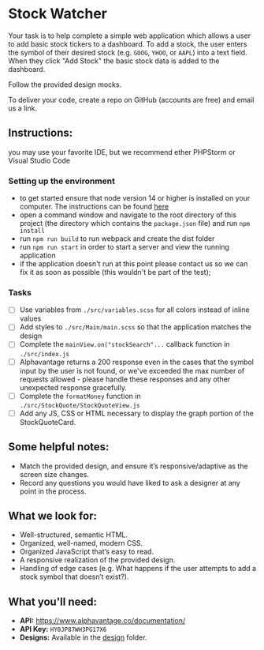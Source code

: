 # Stock Watcher

Your task is to help complete a simple web application which allows a user to add basic stock
tickers to a dashboard.  To add a stock, the user enters the symbol of their
desired stock (e.g. `GOOG`, `YHOO`, or `AAPL`) into a text field. When they
click "Add Stock" the basic stock data is added to the dashboard.

Follow the provided design mocks.

To deliver your code, create a repo on GitHub (accounts are free) and email us a
link.

## Instructions:
you may use your favorite IDE, but we recommend ether PHPStorm or Visual Studio Code
### Setting up the environment
-   to get started ensure that node version 14 or higher is installed on your computer. The instructions can be found [here](https://nodejs.org/en/)
-   open a command window and navigate to the root directory of this project (the directory which contains the `package.json` file) and run `npm install`
-   run `npm run build` to run webpack and create the dist folder
-   run `npm run start` in order to start a server and view the running application
-   if the application doesn't run at this point please contact us so we can fix it as soon as possible (this wouldn't be part of the test);

### Tasks
- [ ] Use variables from `./src/variables.scss` for all colors instead of inline values
- [ ] Add styles to `./src/Main/main.scss` so that the application matches the design
- [ ] Complete the `mainView.on("stockSearch"...` callback function in `./src/index.js`
- [ ] Alphavantage returns a 200 response even in the cases that the symbol input by the user is not found, or we've exceeded the max number of requests allowed - please handle these responses and any other unexpected response gracefully.
- [ ] Complete the `formatMoney` function in `./src/StockQuote/StockQuoteView.js`
- [ ] Add any JS, CSS or HTML necessary to display the graph portion of the StockQuoteCard.

## Some helpful notes:
-   Match the provided design, and ensure it’s responsive/adaptive as the screen
    size changes.
-   Record any questions you would have liked to ask a designer at any point in
    the process.

## What we look for:

-   Well-structured, semantic HTML.
-   Organized, well-named, modern CSS.
-   Organized JavaScript that’s easy to read.
-   A responsive realization of the provided design.
-   Handling of edge cases (e.g. What happens if the user attempts to add a
    stock symbol that doesn’t exist?).


## What you'll need:

-   **API:** <https://www.alphavantage.co/documentation/>
-   **API Key:** `HY0JP87WH3PG17X6`
-   **Designs:** Available in the [design] folder.

[Open Sans]: https://fonts.google.com/specimen/Open+Sans?selection.family=Open+Sans:400,600,800
[design]: ./design
